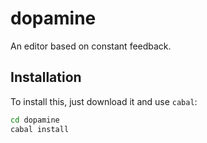 
# dopamine

An editor based on constant feedback.

## Installation

To install this, just download it and use `cabal`:

```bash
cd dopamine
cabal install
```


